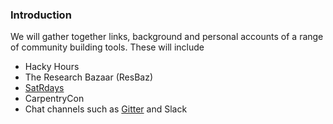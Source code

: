 ### Introduction

We will gather together links, background and personal accounts of a range of community building tools. These will include

- Hacky Hours
- The Research Bazaar (ResBaz)
- [SatRdays](https://satrdays.org/)
- CarpentryCon
- Chat channels such as [Gitter](https://gitter.im) and Slack


